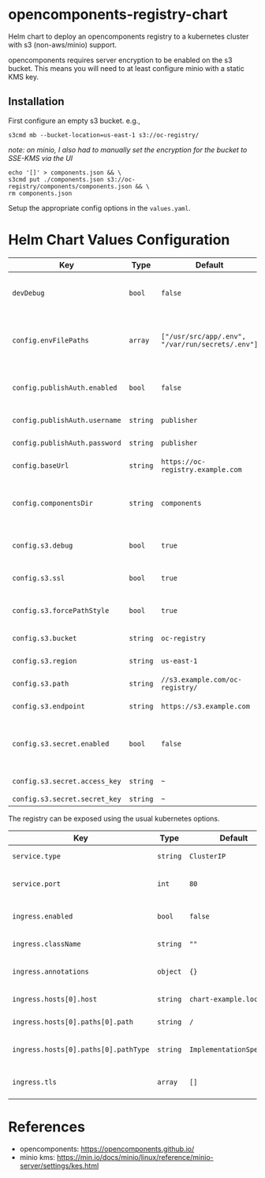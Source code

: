 # opencomponents-registry-chart

Helm chart to deploy an opencomponents registry to a kubernetes cluster with s3 (non-aws/minio) support.

opencomponents requires server encryption to be enabled on the s3 bucket. This means you will need to at least configure minio with a static KMS key.

## Installation

First configure an empty s3 bucket. e.g.,

```
s3cmd mb --bucket-location=us-east-1 s3://oc-registry/
```

_note: on minio, I also had to manually set the encryption for the bucket to SSE-KMS via the UI_

```
echo '[]' > components.json && \
s3cmd put ./components.json s3://oc-registry/components/components.json && \
rm components.json
```

Setup the appropriate config options in the `values.yaml`.

# Helm Chart Values Configuration

| Key                           | Type     | Default                                          | Description                                             |
| ----------------------------- | -------- | ------------------------------------------------ | ------------------------------------------------------- |
| `devDebug`                    | `bool`   | `false`                                          | Puts main container in infinite sleep allowing _exec_.  |
| `config.envFilePaths`         | `array`  | `["/usr/src/app/.env", "/var/run/secrets/.env"]` | Paths to environment variable files sourced on startup. |
| `config.publishAuth.enabled`  | `bool`   | `false`                                          | Enable authentication for publishing components.        |
| `config.publishAuth.username` | `string` | `publisher`                                      | Username for publishing.                                |
| `config.publishAuth.password` | `string` | `publisher`                                      | Password for publishing.                                |
| `config.baseUrl`              | `string` | `https://oc-registry.example.com`                | Base URL for the registry.                              |
| `config.componentsDir`        | `string` | `components`                                     | Directory to store components in the registry.          |
| `config.s3.debug`             | `bool`   | `true`                                           | Enable debug mode for S3 configuration.                 |
| `config.s3.ssl`               | `bool`   | `true`                                           | Enable SSL for S3 connections.                          |
| `config.s3.forcePathStyle`    | `bool`   | `true`                                           | Enable path-style S3 requests.                          |
| `config.s3.bucket`            | `string` | `oc-registry`                                    | Name of the S3 bucket.                                  |
| `config.s3.region`            | `string` | `us-east-1`                                      | S3 bucket region.                                       |
| `config.s3.path`              | `string` | `//s3.example.com/oc-registry/`                  | S3 path to the bucket.                                  |
| `config.s3.endpoint`          | `string` | `https://s3.example.com`                         | Custom S3 endpoint URL.                                 |
| `config.s3.secret.enabled`    | `bool`   | `false`                                          | Enable S3 secrets for access key and secret key.        |
| `config.s3.secret.access_key` | `string` | `~`                                              | S3 access key.                                          |
| `config.s3.secret.secret_key` | `string` | `~`                                              | S3 secret key.                                          |

The registry can be exposed using the usual kubernetes options.

| Key                                  | Type     | Default                  | Description                     |
| ------------------------------------ | -------- | ------------------------ | ------------------------------- |
| `service.type`                       | `string` | `ClusterIP`              | Type of service.                |
| `service.port`                       | `int`    | `80`                     | Port for the service to expose. |
| `ingress.enabled`                    | `bool`   | `false`                  | Enable or disable ingress.      |
| `ingress.className`                  | `string` | `""`                     | Ingress class name.             |
| `ingress.annotations`                | `object` | `{}`                     | Annotations for the ingress.    |
| `ingress.hosts[0].host`              | `string` | `chart-example.local`    | Host for the ingress.           |
| `ingress.hosts[0].paths[0].path`     | `string` | `/`                      | Path for the ingress.           |
| `ingress.hosts[0].paths[0].pathType` | `string` | `ImplementationSpecific` | Path type for the ingress.      |
| `ingress.tls`                        | `array`  | `[]`                     | TLS settings for ingress.       |

# References

- opencomponents: https://opencomponents.github.io/
- minio kms: https://min.io/docs/minio/linux/reference/minio-server/settings/kes.html
